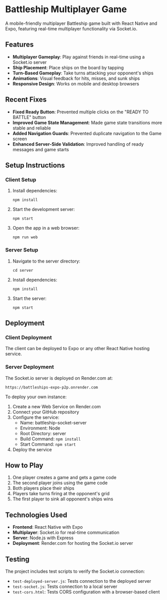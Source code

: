 # Battleship Multiplayer Game

A mobile-friendly multiplayer Battleship game built with React Native and Expo, featuring real-time multiplayer functionality via Socket.io.

## Features

- **Multiplayer Gameplay**: Play against friends in real-time using a Socket.io server
- **Ship Placement**: Place ships on the board by tapping
- **Turn-Based Gameplay**: Take turns attacking your opponent's ships
- **Animations**: Visual feedback for hits, misses, and sunk ships
- **Responsive Design**: Works on mobile and desktop browsers

## Recent Fixes

- **Fixed Ready Button**: Prevented multiple clicks on the "READY TO BATTLE" button
- **Improved Game State Management**: Made game state transitions more stable and reliable
- **Added Navigation Guards**: Prevented duplicate navigation to the Game screen
- **Enhanced Server-Side Validation**: Improved handling of ready messages and game starts

## Setup Instructions

### Client Setup

1. Install dependencies:

      ```
      npm install
      ```

2. Start the development server:

      ```
      npm start
      ```

3. Open the app in a web browser:
      ```
      npm run web
      ```

### Server Setup

1. Navigate to the server directory:

      ```
      cd server
      ```

2. Install dependencies:

      ```
      npm install
      ```

3. Start the server:
      ```
      npm start
      ```

## Deployment

### Client Deployment

The client can be deployed to Expo or any other React Native hosting service.

### Server Deployment

The Socket.io server is deployed on Render.com at:

```
https://battleships-expo-p2p.onrender.com
```

To deploy your own instance:

1. Create a new Web Service on Render.com
2. Connect your GitHub repository
3. Configure the service:
      - Name: battleship-socket-server
      - Environment: Node
      - Root Directory: server
      - Build Command: `npm install`
      - Start Command: `npm start`
4. Deploy the service

## How to Play

1. One player creates a game and gets a game code
2. The second player joins using the game code
3. Both players place their ships
4. Players take turns firing at the opponent's grid
5. The first player to sink all opponent's ships wins

## Technologies Used

- **Frontend**: React Native with Expo
- **Multiplayer**: Socket.io for real-time communication
- **Server**: Node.js with Express
- **Deployment**: Render.com for hosting the Socket.io server

## Testing

The project includes test scripts to verify the Socket.io connection:

- `test-deployed-server.js`: Tests connection to the deployed server
- `test-socket.js`: Tests connection to a local server
- `test-cors.html`: Tests CORS configuration with a browser-based client
